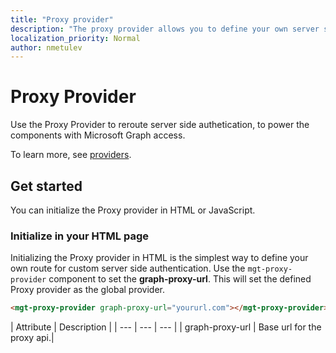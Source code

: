 ```yaml
---
title: "Proxy provider"
description: "The proxy provider allows you to define your own server side authentication with the graph."
localization_priority: Normal
author: nmetulev
---
```



# Proxy Provider

Use the Proxy Provider to reroute server side authetication, to power the components with Microsoft Graph access.

To learn more, see [providers](../providers.md).

## Get started

You can initialize the Proxy provider in HTML or JavaScript.

### Initialize in your HTML page

Initializing the Proxy provider in HTML is the simplest way to define your own route for custom server side authentication. Use the `mgt-proxy-provider` component to set the **graph-proxy-url**. This will set the defined Proxy provider as the global provider.

```html
<mgt-proxy-provider graph-proxy-url="yoururl.com"></mgt-proxy-provider>
```

| Attribute | Description |
| --- | --- | --- |
| graph-proxy-url   | Base url for the proxy api.|


